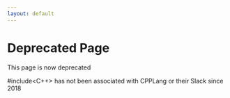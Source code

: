 ```yaml
---
layout: default
---
```


Deprecated Page
===============

This page is now deprecated

#include<C++> has not been associated with CPPLang or their Slack since 2018
